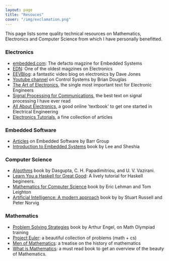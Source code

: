 ```yaml
---
layout: page
title: "Resouces"
cover: "/img/exclamation.png"
---
```



This page lists some quality technical resources on Mathematics, Electronics and Computer Science from which I have personally benefitted.

### Electronics

- [embedded.com](http://embedded.com): The defacto magzine for Embedded Systems
- [EDN](http://www.edn.com): One of the oldest magzines on Electronics
- [EEVBlog](http://eevblog.com): a fantastic video blog on electronics by Dave Jones
- [Youtube channel](https://www.youtube.com/user/ControlLectures) on Control Systems by Brian Douglas
- [The Art of Electronics](http://en.wikipedia.org/wiki/The_Art_of_Electronics), the single most important text for Electronic Engineers
- [Signal Processing for Communications](http://www.sp4comm.org), the best text on signal processing I have ever read
- [All About Electronics](http://www.allaboutcircuits.com/), a good online 'textbook' to get one started in Electrical Engineering
- [Electronics Tutorials](http://www.electronics-tutorials.ws/), a fine collection of articles

### Embedded Software

- [Articles](http://www.barrgroup.com/Embedded-Systems/How-To) on Embedded Software by Barr Group
- [Introduction to Embedded Systems](http://leeseshia.org/) book by Lee and Sheshia

### Computer Science

- [Algothms](http://beust.com/algorithms.pdf) book by Dasgupta, C. H. Papadimitriou, and U. V. Vazirani.
- [Learn You a Haskell for Great Good](http://learnyouahaskell.com): A lively tutorial for Haskell begineers.
- [Mathematics for Computer Science](http://www.cs.princeton.edu/courses/archive/spr10/cos433/mathcs.pdf) book by Eric Lehman and Tom Leighton
- [Artificial Intelligence: A modern approach](http://aima.cs.berkeley.edu/) book by by Stuart Russell and Peter Norvig

### Mathematics

- [Problem Solving Strategies](http://www.amazon.in/Problem-Solving-Strategies-Problem-Books-Mathematics/dp/0387982191) book by Arthur Engel, on Math Olympiad training
- [Project Euler](https://projecteuler.net/): a beautiful collection of problems (math + cs)
- [Men of Mathematics](): a treatise on the history of mathematics
- [What is Mathematics](): a must read book to get an overview of the beauty of Mathematics.

